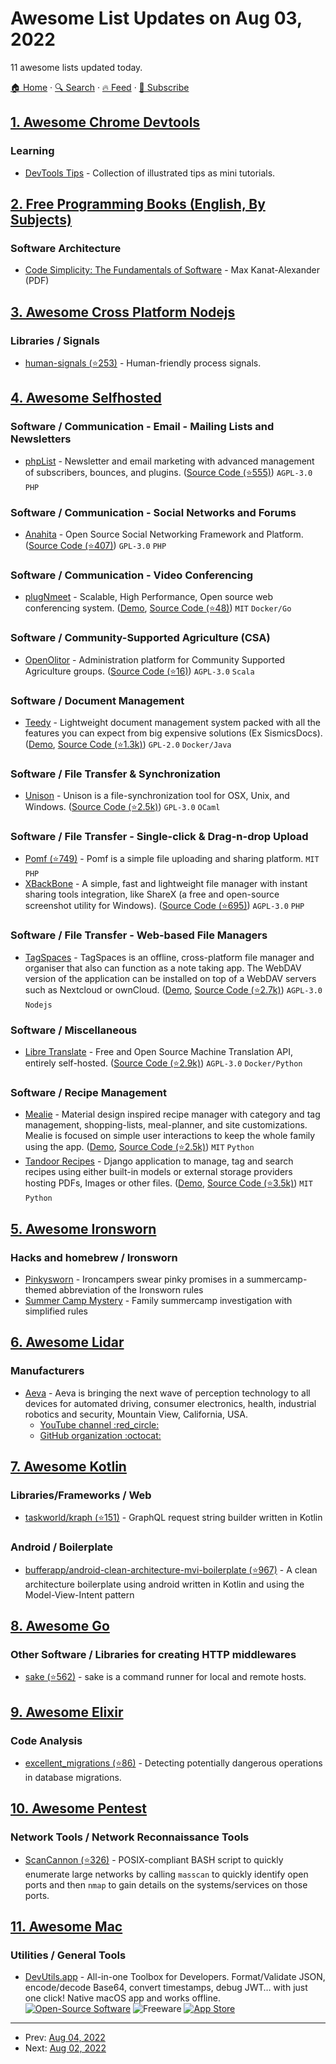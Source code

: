 # Awesome List Updates on Aug 03, 2022

11 awesome lists updated today.

[🏠 Home](/README.md) · [🔍 Search](https://www.trackawesomelist.com/search/) · [🔥 Feed](https://www.trackawesomelist.com/rss.xml) · [📮 Subscribe](https://trackawesomelist.us17.list-manage.com/subscribe?u=d2f0117aa829c83a63ec63c2f&id=36a103854c)



## [1. Awesome Chrome Devtools](/content/ChromeDevTools/awesome-chrome-devtools/README.md)

### Learning

*   [DevTools Tips](https://devtoolstips.org/) - Collection of illustrated tips as mini tutorials.

## [2. Free Programming Books (English, By Subjects)](/content/EbookFoundation/free-programming-books/books/free-programming-books-subjects/README.md)

### Software Architecture

*   [Code Simplicity: The Fundamentals of Software](https://www.codesimplicity.com/book.pdf) - Max Kanat-Alexander (PDF)

## [3. Awesome Cross Platform Nodejs](/content/bcoe/awesome-cross-platform-nodejs/README.md)

### Libraries / Signals

*   [human-signals (⭐253)](https://github.com/ehmicky/human-signals) - Human-friendly process signals.

## [4. Awesome Selfhosted](/content/awesome-selfhosted/awesome-selfhosted/README.md)

### Software / Communication - Email - Mailing Lists and Newsletters

*   [phpList](https://phplist.org) - Newsletter and email marketing with advanced management of subscribers, bounces, and plugins. ([Source Code (⭐555)](https://github.com/phpList/phplist3)) `AGPL-3.0` `PHP`

### Software / Communication - Social Networks and Forums

*   [Anahita](https://www.getanahita.com/) - Open Source Social Networking Framework and Platform. ([Source Code (⭐407)](https://github.com/anahitasocial/anahita)) `GPL-3.0` `PHP`

### Software / Communication - Video Conferencing

*   [plugNmeet](https://www.plugnmeet.org/) - Scalable, High Performance, Open source web conferencing system. ([Demo](https://demo.plugnmeet.com/login.html), [Source Code (⭐48)](https://github.com/mynaparrot/plugNmeet-server)) `MIT` `Docker/Go`

### Software / Community-Supported Agriculture (CSA)

*   [OpenOlitor](https://openolitor.org/) - Administration platform for Community Supported Agriculture groups. ([Source Code (⭐16)](https://github.com/OpenOlitor/openolitor-server)) `AGPL-3.0` `Scala`

### Software / Document Management

*   [Teedy](https://teedy.io/) - Lightweight document management system packed with all the features you can expect from big expensive solutions (Ex SismicsDocs). ([Demo](https://demo.teedy.io/), [Source Code (⭐1.3k)](https://github.com/sismics/docs)) `GPL-2.0` `Docker/Java`

### Software / File Transfer & Synchronization

*   [Unison](https://www.cis.upenn.edu/\~bcpierce/unison/) - Unison is a file-synchronization tool for OSX, Unix, and Windows. ([Source Code (⭐2.5k)](https://github.com/bcpierce00/unison)) `GPL-3.0` `OCaml`

### Software / File Transfer - Single-click & Drag-n-drop Upload

*   [Pomf (⭐749)](https://github.com/Pomf/Pomf) - Pomf is a simple file uploading and sharing platform. `MIT` `PHP`
*   [XBackBone](https://xbackbone.app/) - A simple, fast and lightweight file manager with instant sharing tools integration, like ShareX (a free and open-source screenshot utility for Windows). ([Source Code (⭐695)](https://github.com/SergiX44/XBackBone)) `AGPL-3.0` `PHP`

### Software / File Transfer - Web-based File Managers

*   [TagSpaces](https://www.tagspaces.org/) - TagSpaces is an offline, cross-platform file manager and organiser that also can function as a note taking app. The WebDAV version of the application can be installed on top of a WebDAV servers such as Nextcloud or ownCloud. ([Demo](https://demo.tagspaces.com), [Source Code (⭐2.7k)](https://github.com/tagspaces/tagspaces)) `AGPL-3.0` `Nodejs`

### Software / Miscellaneous

*   [Libre Translate](https://libretranslate.com/) - Free and Open Source Machine Translation API, entirely self-hosted. ([Source Code (⭐2.9k)](https://github.com/LibreTranslate/LibreTranslate)) `AGPL-3.0` `Docker/Python`

### Software / Recipe Management

*   [Mealie](https://hay-kot.github.io/mealie/) - Material design inspired recipe manager with category and tag management, shopping-lists, meal-planner, and site customizations. Mealie is focused on simple user interactions to keep the whole family using the app. ([Demo](https://mealie-demo.hay-kot.dev/), [Source Code (⭐2.5k)](https://github.com/hay-kot/mealie)) `MIT` `Python`
*   [Tandoor Recipes](https://docs.tandoor.dev/) - Django application to manage, tag and search recipes using either built-in models or external storage providers hosting PDFs, Images or other files. ([Demo](https://app.tandoor.dev/accounts/login/?demo), [Source Code (⭐3.5k)](https://github.com/vabene1111/recipes/)) `MIT` `Python`

## [5. Awesome Ironsworn](/content/Billiam/awesome-ironsworn/README.md)

### Hacks and homebrew / Ironsworn

*   [Pinkysworn](https://www.drivethrurpg.com/product/405015/Pinkysworn) - Ironcampers swear pinky promises in a summercamp-themed abbreviation of the Ironsworn rules
*   [Summer Camp Mystery](https://www.drivethrurpg.com/product/404832/Summer-Camp-Mystery) - Family summercamp investigation with simplified rules

## [6. Awesome Lidar](/content/szenergy/awesome-lidar/README.md)

### Manufacturers

*   [Aeva](https://www.aeva.com/) - Aeva is bringing the next wave of perception technology to all devices for automated driving, consumer electronics, health, industrial robotics and security, Mountain View, California, USA.
    *   [YouTube channel :red\_circle:](https://www.youtube.com/c/AevaInc)
    *   [GitHub organization :octocat:](https://github.com/aevainc)

## [7. Awesome Kotlin](/content/KotlinBy/awesome-kotlin/README.md)

### Libraries/Frameworks / Web

*   [taskworld/kraph (⭐151)](https://github.com/taskworld/kraph) - GraphQL request string builder written in Kotlin

### Android / Boilerplate

*   [bufferapp/android-clean-architecture-mvi-boilerplate (⭐967)](https://github.com/bufferapp/android-clean-architecture-mvi-boilerplate) - A clean architecture boilerplate using android written in Kotlin and using the Model-View-Intent pattern

## [8. Awesome Go](/content/avelino/awesome-go/README.md)

### Other Software / Libraries for creating HTTP middlewares

*   [sake (⭐562)](https://github.com/alajmo/sake) - sake is a command runner for local and remote hosts.

## [9. Awesome Elixir](/content/h4cc/awesome-elixir/README.md)

### Code Analysis

*   [excellent\_migrations (⭐86)](https://github.com/Artur-Sulej/excellent_migrations) - Detecting potentially dangerous operations in database migrations.

## [10. Awesome Pentest](/content/enaqx/awesome-pentest/README.md)

### Network Tools / Network Reconnaissance Tools

*   [ScanCannon (⭐326)](https://github.com/johnnyxmas/ScanCannon) - POSIX-compliant BASH script to quickly enumerate large networks by calling `masscan` to quickly identify open ports and then `nmap` to gain details on the systems/services on those ports.

## [11. Awesome Mac](/content/jaywcjlove/awesome-mac/README.md)

### Utilities / General Tools

*   [DevUtils.app](https://devutils.com/) - All-in-one Toolbox for Developers. Format/Validate JSON, encode/decode Base64, convert timestamps, debug JWT… with just one click! Native macOS app and works offline. [![Open-Source Software](https://jaywcjlove.github.io/sb/ico/min-oss.svg "Open Source Software")](https://github.com/DevUtilsApp/DevUtils-app) ![Freeware](https://jaywcjlove.github.io/sb/ico/min-free.svg "Freeware") [![App Store](https://jaywcjlove.github.io/sb/ico/min-app-store.svg "App Store Software")](https://apps.apple.com/us/app/devutils-app/id1533756032)

---

- Prev: [Aug 04, 2022](/content/2022/08/04/README.md)
- Next: [Aug 02, 2022](/content/2022/08/02/README.md)
